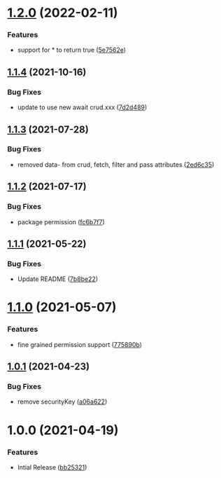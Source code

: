 # [1.2.0](https://github.com/CoCreate-app/CoCreate-permissions/compare/v1.1.4...v1.2.0) (2022-02-11)


### Features

* support for * to return true ([5e7562e](https://github.com/CoCreate-app/CoCreate-permissions/commit/5e7562e2aba6588fc6a1a2efef97f19486afd906))

## [1.1.4](https://github.com/CoCreate-app/CoCreate-permissions/compare/v1.1.3...v1.1.4) (2021-10-16)


### Bug Fixes

* update to use new await crud.xxx ([7d2d489](https://github.com/CoCreate-app/CoCreate-permissions/commit/7d2d489c7ef9ecd97f76078723c1b1952723c053))

## [1.1.3](https://github.com/CoCreate-app/CoCreate-permissions/compare/v1.1.2...v1.1.3) (2021-07-28)


### Bug Fixes

* removed data- from crud, fetch, filter and pass attributes ([2ed6c35](https://github.com/CoCreate-app/CoCreate-permissions/commit/2ed6c358d60b3965b789883369e7ae4518483371))

## [1.1.2](https://github.com/CoCreate-app/CoCreate-permissions/compare/v1.1.1...v1.1.2) (2021-07-17)


### Bug Fixes

* package permission ([fc6b7f7](https://github.com/CoCreate-app/CoCreate-permissions/commit/fc6b7f74db6e4ac6396e0ae88744bf050be1d470))

## [1.1.1](https://github.com/CoCreate-app/CoCreate-permissions/compare/v1.1.0...v1.1.1) (2021-05-22)


### Bug Fixes

* Update README ([7b8be22](https://github.com/CoCreate-app/CoCreate-permissions/commit/7b8be22a8625c8057641d3371a35ecc596ccefbb))

# [1.1.0](https://github.com/CoCreate-app/CoCreate-permissions/compare/v1.0.1...v1.1.0) (2021-05-07)


### Features

* fine grained permission support ([775890b](https://github.com/CoCreate-app/CoCreate-permissions/commit/775890b1e4ed2206ce6ca64925cf0c37b6f17eeb))

## [1.0.1](https://github.com/CoCreate-app/CoCreate-permissions/compare/v1.0.0...v1.0.1) (2021-04-23)


### Bug Fixes

* remove securityKey ([a06a622](https://github.com/CoCreate-app/CoCreate-permissions/commit/a06a62235bc6cdb841d9b72d645be443124957a0))

# 1.0.0 (2021-04-19)


### Features

* Intial Release ([bb25321](https://github.com/CoCreate-app/CoCreate-permissions/commit/bb253213d31723936336764e1a284bd5a267dba0))
